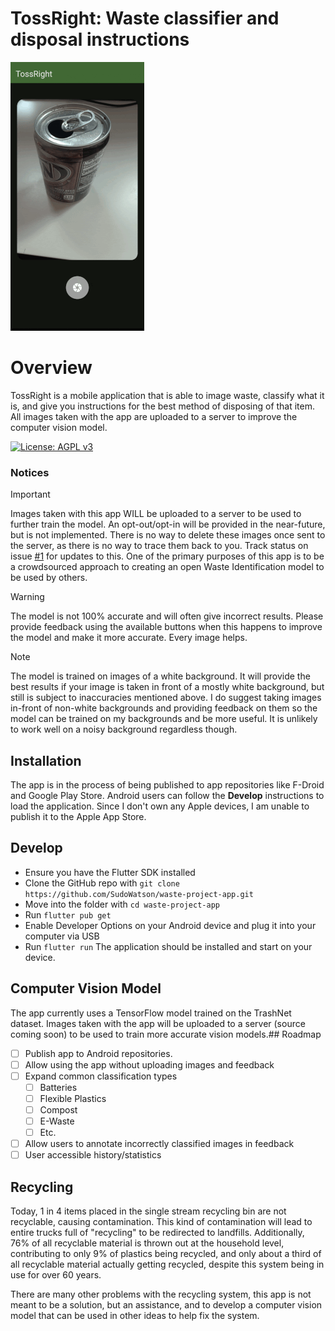 # TossRight: Waste classifier and disposal instructions

![3 Screenshots of the app looping](./screenshots/screenshots.gif)

# Overview
TossRight is a mobile application that is able to image waste, classify what it is, and give you instructions for the best method of disposing of that item. All images taken with the app are uploaded to a server to improve the computer vision model.

[![License: AGPL v3](https://img.shields.io/badge/License-AGPL_v3-blue.svg)](https://www.gnu.org/licenses/agpl-3.0)

### Notices
> [!IMPORTANT]
> Images taken with this app WILL be uploaded to a server to be used to further train the model. An opt-out/opt-in will be provided in the near-future, but is not implemented. There is no way to delete these images once sent to the server, as there is no way to trace them back to you. Track status on issue [#1](https://github.com/SudoWatson/tossright-app/issues/1) for updates to this. One of the primary purposes of this app is to be a crowdsourced approach to creating an open Waste Identification model to be used by others.

> [!WARNING]
> The model is not 100% accurate and will often give incorrect results. Please provide feedback using the available buttons when this happens to improve the model and make it more accurate. Every image helps.

> [!NOTE]
> The model is trained on images of a white background. It will provide the best results if your image is taken in front of a mostly white background, but still is subject to inaccuracies mentioned above. I do suggest taking images in-front of non-white backgrounds and providing feedback on them so the model can be trained on my backgrounds and be more useful. It is unlikely to work well on a noisy background regardless though.

## Installation
The app is in the process of being published to app repositories like F-Droid and Google Play Store. Android users can follow the **Develop** instructions to load the application. Since I don't own any Apple devices, I am unable to publish it to the Apple App Store.

## Develop
- Ensure you have the Flutter SDK installed
- Clone the GitHub repo with `git clone https://github.com/SudoWatson/waste-project-app.git`
- Move into the folder with `cd waste-project-app`
- Run `flutter pub get`
- Enable Developer Options on your Android device and plug it into your computer via USB
- Run `flutter run`
The application should be installed and start on your device.

## Computer Vision Model
The app currently uses a TensorFlow model trained on the TrashNet dataset. Images taken with the app will be uploaded to a server (source coming soon) to be used to train more accurate vision models.## Roadmap

- [ ] Publish app to Android repositories.
- [ ] Allow using the app without uploading images and feedback
- [ ] Expand common classification types
    - [ ] Batteries
    - [ ] Flexible Plastics
    - [ ] Compost
    - [ ] E-Waste
    - [ ] Etc.
- [ ] Allow users to annotate incorrectly classified images in feedback
- [ ] User accessible history/statistics

## Recycling

Today, 1 in 4 items placed in the single stream recycling bin are not recyclable, causing contamination. This kind of contamination will lead to entire trucks full of "recycling" to be redirected to landfills. Additionally, 76% of all recyclable material is thrown out at the household level, contributing to only 9% of plastics being recycled, and only about a third of all recyclable material actually getting recycled, despite this system being in use for over 60 years.

There are many other problems with the recycling system, this app is not meant to be a solution, but an assistance, and to develop a computer vision model that can be used in other ideas to help fix the system.
